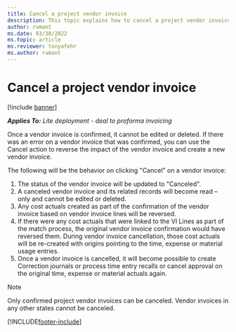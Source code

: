 ```yaml
---
title: Cancel a project vendor invoice 
description: This topic explains how to cancel a project vendor invoice in Project Operations and the financial impact of canceling a vendor invoice.
author: rumant
ms.date: 03/30/2022
ms.topic: article
ms.reviewer: tonyafehr 
ms.author: rumant
---
```


# Cancel a project vendor invoice 

[!include [banner](../../includes/dataverse-preview.md)]

_**Applies To:** Lite deployment - deal to proforma invoicing_

Once a vendor invoice is confirmed, it cannot be edited or deleted. If there was an error on a vendor invoice that was confirmed, you can use the Cancel action to reverse the impact of the vendor invoice and create a new vendor invoice.

The following will be the behavior on clicking &quot;Cancel&quot; on a vendor invoice:

1. The status of the vendor invoice will be updated to &quot;Canceled&quot;.
2. A canceled vendor invoice and its related records will become read – only and cannot be edited or deleted.
3. Any cost actuals created as part of the confirmation of the vendor invoice based on vendor invoice lines will be reversed.
4. If there were any cost actuals that were linked to the VI Lines as part of the match process, the original vendor invoice confirmation would have reversed them. During vendor invoice cancellation, those cost actuals will be re-created with origins pointing to the time, expense or material usage entries.
5. Once a vendor invoice is cancelled, it will become possible to create Correction journals or process time entry recalls or cancel approval on the original time, expense or material actuals again.

>[!Note]
>Only confirmed project vendor invoices can be canceled. Vendor invoices in any other states cannot be canceled.

[!INCLUDE[footer-include](../../includes/footer-banner.md)]
